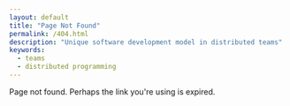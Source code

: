 ```yaml
---
layout: default
title: "Page Not Found"
permalink: /404.html
description: "Unique software development model in distributed teams"
keywords:
  - teams
  - distributed programming
---
```


Page not found. Perhaps the link you're using is expired.

